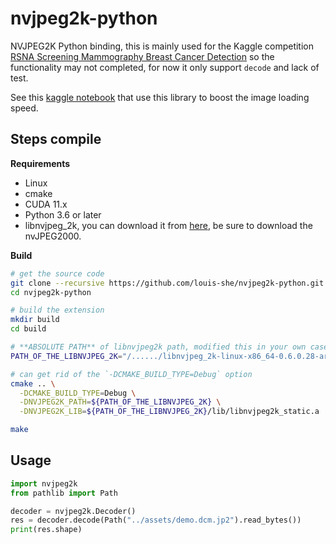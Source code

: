 # nvjpeg2k-python

NVJPEG2K Python binding, this is mainly used for the Kaggle competition [RSNA Screening Mammography Breast Cancer Detection](https://www.kaggle.com/competitions/rsna-breast-cancer-detection) so the functionality may not completed, for now it only support `decode` and lack of test.

See this [kaggle notebook](https://www.kaggle.com/code/snaker/easy-load-the-image-with-nvjpeg2000) that use this library to boost the image loading speed.

## Steps compile


**Requirements**

* Linux
* cmake
* CUDA 11.x
* Python 3.6 or later
* libnvjpeg_2k, you can download it from [here](https://developer.nvidia.com/nvjpeg), be sure to download the nvJPEG2000.

**Build**

```bash
# get the source code
git clone --recursive https://github.com/louis-she/nvjpeg2k-python.git
cd nvjpeg2k-python

# build the extension
mkdir build
cd build

# **ABSOLUTE PATH** of libnvjpeg2k path, modified this in your own case
PATH_OF_THE_LIBNVJPEG_2K="/....../libnvjpeg_2k-linux-x86_64-0.6.0.28-archive"

# can get rid of the `-DCMAKE_BUILD_TYPE=Debug` option
cmake .. \
  -DCMAKE_BUILD_TYPE=Debug \
  -DNVJPEG2K_PATH=${PATH_OF_THE_LIBNVJPEG_2K} \
  -DNVJPEG2K_LIB=${PATH_OF_THE_LIBNVJPEG_2K}/lib/libnvjpeg2k_static.a

make
```

## Usage

```python
import nvjpeg2k
from pathlib import Path

decoder = nvjpeg2k.Decoder()
res = decoder.decode(Path("../assets/demo.dcm.jp2").read_bytes())
print(res.shape)
```
